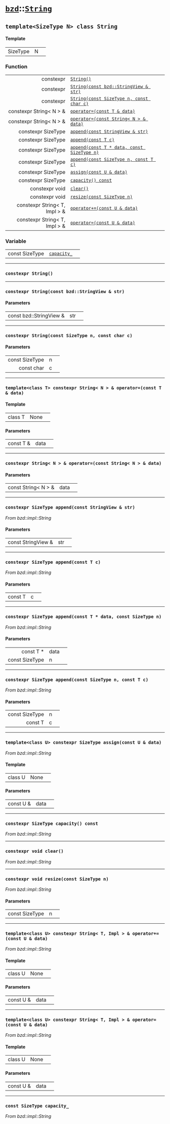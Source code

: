 # [`bzd`](../../index.md)::[`String`](../index.md)

## `template<SizeType N> class String`

#### Template
||||
|---:|:---|:---|
|SizeType|N||
### Function
||||
|---:|:---|:---|
|constexpr|[`String()`](./index.md)||
|constexpr|[`String(const bzd::StringView & str)`](./index.md)||
|constexpr|[`String(const SizeType n, const char c)`](./index.md)||
|constexpr String< N > &|[`operator=(const T & data)`](./index.md)||
|constexpr String< N > &|[`operator=(const String< N > & data)`](./index.md)||
|constexpr SizeType|[`append(const StringView & str)`](./index.md)||
|constexpr SizeType|[`append(const T c)`](./index.md)||
|constexpr SizeType|[`append(const T * data, const SizeType n)`](./index.md)||
|constexpr SizeType|[`append(const SizeType n, const T c)`](./index.md)||
|constexpr SizeType|[`assign(const U & data)`](./index.md)||
|constexpr SizeType|[`capacity() const`](./index.md)||
|constexpr void|[`clear()`](./index.md)||
|constexpr void|[`resize(const SizeType n)`](./index.md)||
|constexpr String< T, Impl > &|[`operator+=(const U & data)`](./index.md)||
|constexpr String< T, Impl > &|[`operator=(const U & data)`](./index.md)||
### Variable
||||
|---:|:---|:---|
|const SizeType|[`capacity_`](./index.md)||
------
### `constexpr String()`

------
### `constexpr String(const bzd::StringView & str)`

#### Parameters
||||
|---:|:---|:---|
|const bzd::StringView &|str||
------
### `constexpr String(const SizeType n, const char c)`

#### Parameters
||||
|---:|:---|:---|
|const SizeType|n||
|const char|c||
------
### `template<class T> constexpr String< N > & operator=(const T & data)`

#### Template
||||
|---:|:---|:---|
|class T|None||
#### Parameters
||||
|---:|:---|:---|
|const T &|data||
------
### `constexpr String< N > & operator=(const String< N > & data)`

#### Parameters
||||
|---:|:---|:---|
|const String< N > &|data||
------
### `constexpr SizeType append(const StringView & str)`
*From bzd::impl::String*


#### Parameters
||||
|---:|:---|:---|
|const StringView &|str||
------
### `constexpr SizeType append(const T c)`
*From bzd::impl::String*


#### Parameters
||||
|---:|:---|:---|
|const T|c||
------
### `constexpr SizeType append(const T * data, const SizeType n)`
*From bzd::impl::String*


#### Parameters
||||
|---:|:---|:---|
|const T *|data||
|const SizeType|n||
------
### `constexpr SizeType append(const SizeType n, const T c)`
*From bzd::impl::String*


#### Parameters
||||
|---:|:---|:---|
|const SizeType|n||
|const T|c||
------
### `template<class U> constexpr SizeType assign(const U & data)`
*From bzd::impl::String*


#### Template
||||
|---:|:---|:---|
|class U|None||
#### Parameters
||||
|---:|:---|:---|
|const U &|data||
------
### `constexpr SizeType capacity() const`
*From bzd::impl::String*


------
### `constexpr void clear()`
*From bzd::impl::String*


------
### `constexpr void resize(const SizeType n)`
*From bzd::impl::String*


#### Parameters
||||
|---:|:---|:---|
|const SizeType|n||
------
### `template<class U> constexpr String< T, Impl > & operator+=(const U & data)`
*From bzd::impl::String*


#### Template
||||
|---:|:---|:---|
|class U|None||
#### Parameters
||||
|---:|:---|:---|
|const U &|data||
------
### `template<class U> constexpr String< T, Impl > & operator=(const U & data)`
*From bzd::impl::String*


#### Template
||||
|---:|:---|:---|
|class U|None||
#### Parameters
||||
|---:|:---|:---|
|const U &|data||
------
### `const SizeType capacity_`
*From bzd::impl::String*



